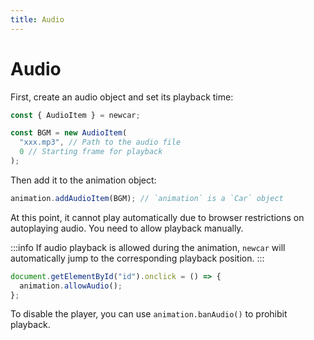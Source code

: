 ```yaml
---
title: Audio
---
```


# Audio

First, create an audio object and set its playback time:

```javascript
const { AudioItem } = newcar;

const BGM = new AudioItem(
  "xxx.mp3", // Path to the audio file
  0 // Starting frame for playback
);
```

Then add it to the animation object:

```javascript
animation.addAudioItem(BGM); // `animation` is a `Car` object
```

At this point, it cannot play automatically due to browser restrictions on autoplaying audio. You need to allow playback manually.

:::info
If audio playback is allowed during the animation, `newcar` will automatically jump to the corresponding playback position.
:::

```javascript
document.getElementById("id").onclick = () => {
  animation.allowAudio();
};
```

To disable the player, you can use `animation.banAudio()` to prohibit playback.

